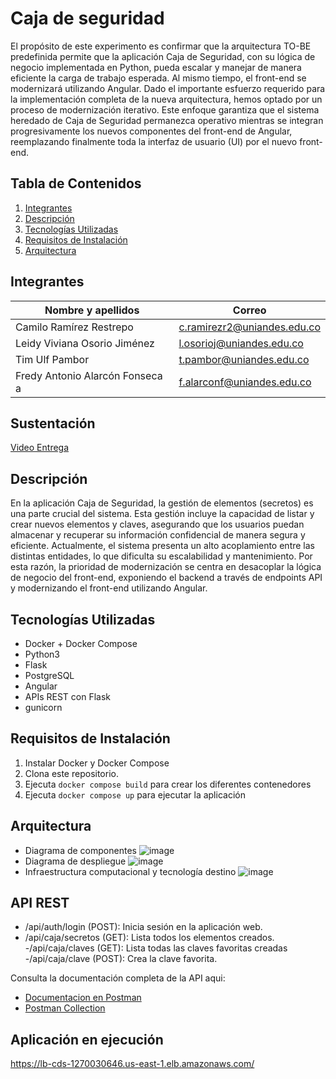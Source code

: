 # Caja de seguridad
El propósito de este experimento es confirmar que la arquitectura TO-BE predefinida permite que la aplicación Caja de Seguridad, con su lógica de negocio implementada en Python, pueda escalar y manejar de manera eficiente la carga de trabajo esperada. Al mismo tiempo, el front-end se modernizará utilizando Angular. Dado el importante esfuerzo requerido para la implementación completa de la nueva arquitectura, hemos optado por un proceso de modernización iterativo. Este enfoque garantiza que el sistema heredado de Caja de Seguridad permanezca operativo mientras se integran progresivamente los nuevos componentes del front-end de Angular, reemplazando finalmente toda la interfaz de usuario (UI) por el nuevo front-end. 

## Tabla de Contenidos

1. [Integrantes](#integrantes)
2. [Descripción](#descripción)
3. [Tecnologías Utilizadas](#tecnologías-utilizadas)
4. [Requisitos de Instalación](#requisitos-de-instalación)
5. [Arquitectura](#arquitectura)


## Integrantes
| Nombre y apellidos | Correo|
| --- | --- |
| Camilo Ramírez Restrepo​ | c.ramirezr2@uniandes.edu.co |
| Leidy Viviana Osorio Jiménez​ | l.osorioj@uniandes.edu.co |
| Tim Ulf Pambor | t.pambor@uniandes.edu.co |
| Fredy Antonio Alarcón Fonseca a | f.alarconf@uniandes.edu.co |

## Sustentación
[Video Entrega]( )

## Descripción
En la aplicación Caja de Seguridad, la gestión de elementos (secretos) es una parte crucial del sistema. Esta gestión incluye la capacidad de listar y crear nuevos elementos y claves, asegurando que los usuarios puedan almacenar y recuperar su información confidencial de manera segura y eficiente. Actualmente, el sistema presenta un alto acoplamiento entre las distintas entidades, lo que dificulta su escalabilidad y mantenimiento. Por esta razón, la prioridad de modernización se centra en desacoplar la lógica de negocio del front-end, exponiendo el backend a través de endpoints API y modernizando el front-end utilizando Angular.  

 
## Tecnologías Utilizadas

- Docker + Docker Compose
- Python3
- Flask
- PostgreSQL
- Angular
- APIs REST con Flask
- gunicorn


## Requisitos de Instalación

1. Instalar Docker y Docker Compose
2. Clona este repositorio.
3. Ejecuta `docker compose build` para crear los diferentes contenedores
4. Ejecuta `docker compose up` para ejecutar la aplicación

## Arquitectura 
- Diagrama de componentes
  ![image](https://github.com/user-attachments/assets/207e813a-f00b-4b42-8c9c-14743e12558e)
- Diagrama de despliegue
  ![image](https://github.com/user-attachments/assets/d8e89db1-d3fe-4813-ac9f-ecae9e6e9d05)
- Infraestructura computacional y tecnología destino 
  ![image](https://github.com/user-attachments/assets/8d400b45-f1d0-4ca0-9a5e-47c8c35c865d)

    
## API REST
- /api/auth/login (POST): Inicia sesión en la aplicación web.
- /api/caja/secretos (GET): Lista todos los elementos creados.
-/api/caja/claves (GET): Lista todas las claves favoritas creadas
-/api/caja/clave (POST): Crea la clave favorita.

Consulta la documentación completa de la API aqui: 
- [Documentacion en Postman]([https://documenter.getpostman.com/view/29422849/2s9YRB4CyY](https://documenter.getpostman.com/view/26749673/2sA3kaBykT)) 
- [Postman Collection](https://github.com/tpambor/CajaDeSeguridad/wiki/Caja-de-seguridad.postman_collection)

## Aplicación en ejecución 
https://lb-cds-1270030646.us-east-1.elb.amazonaws.com/ 
